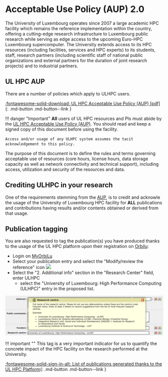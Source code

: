 # Acceptable Use Policy (AUP) 2.0

The University of Luxembourg operates since 2007 a large academic HPC facility which remains the reference implementation within the country, offering a cutting-edge research infrastructure to Luxembourg public research while serving as edge access to the upcoming Euro-HPC Luxembourg supercomputer.
The University extends access to its HPC resources (including facilities, services and HPC experts) to its students, staff, research partners (including scientific staff of national public organizations and external partners for the duration of joint research projects) and to industrial partners.

## UL HPC AUP

<!--intro-start-->
There are a number of policies which apply to ULHPC users.

[:fontawesome-solid-download: UL HPC Acceptable Use Policy (AUP) [pdf] ](https://hpc.uni.lu/download/documents/Uni.lu-HPC-Facilities_Acceptable-Use-Policy_v2.0.pdf){: .md-button .md-button--link }

!!! danger "Important"
    **All** users of UL HPC resources and PIs must abide by the [UL HPC Acceptable Use Policy (AUP)](https://hpc.uni.lu/download/documents/Uni.lu-HPC-Facilities_Acceptable-Use-Policy_v2.0.pdf).
    You should read and keep a signed copy of this document before using the facility.

    Access and/or usage of any ULHPC system assumes the tacit acknowledgement to this policy.

<!--intro-end-->

The purpose of this document is to define the rules and terms governing acceptable use of resources (core hours, license hours, data storage capacity as well as network connectivity and technical support), including access, utilization and security of the resources and data.

## Crediting ULHPC in your research

One of the requirements stemming from the [AUP](https://hpc.uni.lu/download/documents/Uni.lu-HPC-Facilities_Acceptable-Use-Policy_v2.0.pdf), is to credit and acknowle the usage of the University of Luxembourg HPC facility for **ALL** publications and contributions having results and/or contents obtained or derived from that usage.

## Publication tagging

You are also requested to tag the publication(s) you have produced thanks to the usage of the UL HPC platform upon their registration on [Orbilu](https://orbilu.uni.lu):

* Login on [MyOrbiLu](https://orbilu.uni.lu/login)
* Select your publication entry and select the "Modify/review the reference" icon ![](https://hpc.uni.lu/images/logo/orbilu_edit.gif)
* Select the "2. Additional info" section in the "Research Center" field, enter ULHPC
    - select the "University of Luxembourg: High Performance Computing (ULHPC)" entry in the proposed list.

![](images/orbilu_ulhpc_research_center.png)

!!! important ""
    This tag is a very important indicator for us to quantify the concrete impact of the HPC facility on the research performed at the University.

[:fontawesome-solid-sign-in-alt:  List of publications generated thanks to the UL HPC Platform](http://orbilu.uni.lu/simple-search?query=%28%28researchcenter%3AULHPC%29%29&title=Publications+generated+thanks+to+the+UL+HPC+Platform&sort_by0=1&order0=DESC&sort_by1=3&order1=ASC&sort_by2=2&order2=ASC){: .md-button .md-button--link }
